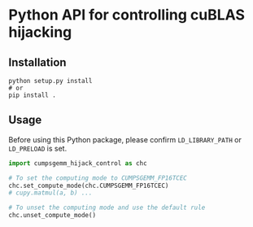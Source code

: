 # Python API for controlling cuBLAS hijacking

## Installation
```
python setup.py install
# or
pip install .
```

## Usage
Before using this Python package, please confirm `LD_LIBRARY_PATH` or `LD_PRELOAD` is set.
```python
import cumpsgemm_hijack_control as chc

# To set the computing mode to CUMPSGEMM_FP16TCEC
chc.set_compute_mode(chc.CUMPSGEMM_FP16TCEC)
# cupy.matmul(a, b) ...

# To unset the computing mode and use the default rule
chc.unset_compute_mode()
```
